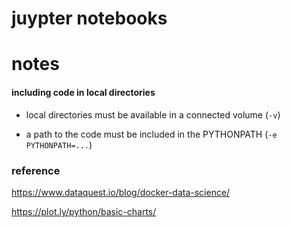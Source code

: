 # juypter notebooks

# notes

#### including code in local directories

* local directories must be available in a connected volume (`-v`)

* a path to the code must be included in the PYTHONPATH (`-e PYTHONPATH=...`)

### reference

https://www.dataquest.io/blog/docker-data-science/

https://plot.ly/python/basic-charts/
